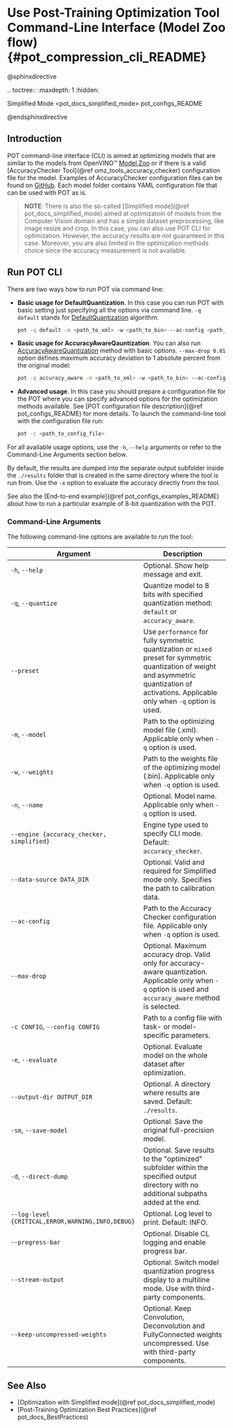 # Use Post-Training Optimization Tool Command-Line Interface (Model Zoo flow){#pot_compression_cli_README}

@sphinxdirective

.. toctree::
   :maxdepth: 1
   :hidden:
   
   Simplified Mode <pot_docs_simplified_mode>
   pot_configs_README

@endsphinxdirective

## Introduction

POT command-line interface (CLI) is aimed at optimizing models that are similar to the models from OpenVINO&trade; [Model Zoo](https://github.com/openvinotoolkit/open_model_zoo) or if there is a valid [AccuracyChecker Tool](@ref omz_tools_accuracy_checker) configuration file for the model. Examples of AccuracyChecker configuration files can be found on [GitHub](https://github.com/openvinotoolkit/open_model_zoo/tree/master/models/public). Each model folder contains YAML configuration file that can be used with POT as is.

> **NOTE**: There is also the so-called [Simplified mode](@ref pot_docs_simplified_mode) aimed at optimizatoin of models from the Computer Vision domain and has a simple dataset preprocessing, like image resize and crop. In this case, you can also use POT CLI for optimization. However, the accuracy results are not guaranteed in this case. Moreover, you are also limited in the optimization methods choice since the accuracy measurement is not available.
 

## Run POT CLI 
There are two ways how to run POT via command line:

- **Basic usage for DefaultQuantization**. In this case you can run POT with basic setting just specifying all the options via command line. `-q default` stands for [DefaultQuantization](openvino/tools/pot/algorithms/quantization/default/README.md) algorithm:
   ```sh
   pot -q default -m <path_to_xml> -w <path_to_bin> --ac-config <path_to_AC_config_yml>
   ```
- **Basic usage for AccuracyAwareQauntization**. You can also run [AccuracyAwareQuantization](openvino/tools/pot/algorithms/quantization/accuracy_aware/README.md) method with basic options. `--max-drop 0.01` option defines maximum accuracy deviation to 1 absolute percent from the original model:
   ```sh
   pot -q accuracy_aware -m <path_to_xml> -w <path_to_bin> --ac-config <path_to_AC_config_yml> --max-drop 0.01
   ```
- **Advanced usage**. In this case you should prepare a configuration file for the POT where you can specify advanced options for the optimization
methods available. See [POT configuration file description](@ref pot_configs_README) for more details. 
To launch the command-line tool with the configuration file run:
   ```sh
   pot -c <path_to_config_file>
   ```
For all available usage options, use the `-h`, `--help` arguments or refer to the Command-Line Arguments section below.  

By default, the results are dumped into the separate output subfolder inside the `./results` folder that is created 
in the same directory where the tool is run from. Use the `-e` option to evaluate the accuracy directly from the tool.

See also the [End-to-end example](@ref pot_configs_examples_README) about how to run a particular example of 8-bit
quantization with the POT.

### Command-Line Arguments

The following command-line options are available to run the tool: 

| Argument                                          | Description                                             |
| ------------------------------------------------- | ------------------------------------------------------- |
| `-h`, `--help`                                    | Optional. Show help message and exit. |
| `-q`, `--quantize`                                | Quantize model to 8 bits with specified quantization method: `default` or `accuracy_aware`. |
| `--preset`                                        | Use `performance` for fully symmetric quantization or `mixed` preset for symmetric quantization of weight and asymmetric quantization of activations. Applicable only when `-q` option is used.|
| `-m`, `--model`                                   | Path to the optimizing model file (.xml). Applicable only when `-q` option is used. |
| `-w`, `--weights`                                 | Path to the weights file of the optimizing model (.bin). Applicable only when `-q` option is used. |
| `-n`, `--name`                                    | Optional. Model name. Applicable only when `-q` option is used. |
| `--engine {accuracy_checker, simplified}`         | Engine type used to specify CLI mode. Default: `accuracy_checker`. |
| `--data-source DATA_DIR`                          | Optional. Valid and required for Simplified mode only. Specifies the path to calibration data. |
| `--ac-config`                                     | Path to the Accuracy Checker configuration file. Applicable only when `-q` option is used. |
| `--max-drop`                                      | Optional. Maximum accuracy drop. Valid only for accuracy-aware quantization. Applicable only when `-q` option is used and `accuracy_aware` method is selected. |
| `-c CONFIG`, `--config CONFIG`                    | Path to a config file with task- or model-specific parameters.         |
| `-e`, `--evaluate`                                | Optional. Evaluate model on the whole dataset after optimization.  |
| `--output-dir OUTPUT_DIR`                         | Optional. A directory where results are saved. Default: `./results`. |
| `-sm`, `--save-model`                             | Optional. Save the original full-precision model. |
| `-d`, `--direct-dump`                             | Optional. Save results to the "optimized" subfolder within the specified output directory with no additional subpaths added at the end. |
| `--log-level {CRITICAL,ERROR,WARNING,INFO,DEBUG}` | Optional. Log level to print. Default: INFO. |
| `--progress-bar`                                  | Optional. Disable CL logging and enable progress bar. |
| `--stream-output`                                 | Optional. Switch model quantization progress display to a multiline mode. Use with third-party components. |
| `--keep-uncompressed-weights`                     | Optional. Keep Convolution, Deconvolution and FullyConnected weights uncompressed. Use with third-party components.|


## See Also
* [Optimization with Simplified mode](@ref pot_docs_simplified_mode)
* [Post-Training Optimization Best Practices](@ref pot_docs_BestPractices)
